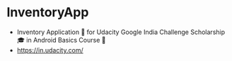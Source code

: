 # InventoryApp
* Inventory Application 📝 for Udacity Google India Challenge Scholarship 🎓 in Android Basics Course 📕
* https://in.udacity.com/
